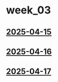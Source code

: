 # week_03 <!-- markmap: foldAll -->
## [2025-04-15](2025-04-15/2025-04-15.html)
## [2025-04-16](2025-04-16/2025-04-16.html)
## [2025-04-17](2025-04-17/2025-04-17.html)
